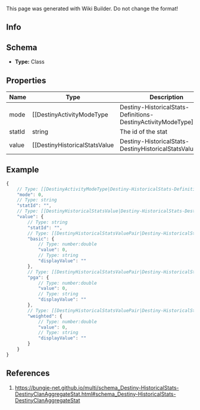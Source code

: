 <span class="wiki-builder">This page was generated with Wiki Builder. Do not change the format!</span>

## Info

## Schema
* **Type:** Class

## Properties
Name | Type | Description
---- | ---- | -----------
mode | [[DestinyActivityModeType|Destiny-HistoricalStats-Definitions-DestinyActivityModeType]]:Enum | The id of the mode of stats (allPvp, allPvE, etc)
statId | string | The id of the stat
value | [[DestinyHistoricalStatsValue|Destiny-HistoricalStats-DestinyHistoricalStatsValue]] | Value of the stat for this player

## Example
```javascript
{
    // Type: [[DestinyActivityModeType|Destiny-HistoricalStats-Definitions-DestinyActivityModeType]]:Enum
    "mode": 0,
    // Type: string
    "statId": "",
    // Type: [[DestinyHistoricalStatsValue|Destiny-HistoricalStats-DestinyHistoricalStatsValue]]
    "value": {
        // Type: string
        "statId": "",
        // Type: [[DestinyHistoricalStatsValuePair|Destiny-HistoricalStats-DestinyHistoricalStatsValuePair]]
        "basic": {
            // Type: number:double
            "value": 0,
            // Type: string
            "displayValue": ""
        },
        // Type: [[DestinyHistoricalStatsValuePair|Destiny-HistoricalStats-DestinyHistoricalStatsValuePair]]
        "pga": {
            // Type: number:double
            "value": 0,
            // Type: string
            "displayValue": ""
        },
        // Type: [[DestinyHistoricalStatsValuePair|Destiny-HistoricalStats-DestinyHistoricalStatsValuePair]]
        "weighted": {
            // Type: number:double
            "value": 0,
            // Type: string
            "displayValue": ""
        }
    }
}

```

## References
1. https://bungie-net.github.io/multi/schema_Destiny-HistoricalStats-DestinyClanAggregateStat.html#schema_Destiny-HistoricalStats-DestinyClanAggregateStat
